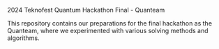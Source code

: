 2024 Teknofest Quantum Hackathon Final - Quanteam

This repository contains our preparations for the final hackathon as the Quanteam, where we experimented with various solving methods and algorithms.

